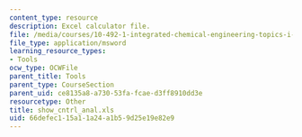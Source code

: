 ```yaml
---
content_type: resource
description: Excel calculator file.
file: /media/courses/10-492-1-integrated-chemical-engineering-topics-i-process-control-by-design-fall-2004/66defec115a11a24a1b59d25e19e82e9_show_cntrl_anal.xls
file_type: application/msword
learning_resource_types:
- Tools
ocw_type: OCWFile
parent_title: Tools
parent_type: CourseSection
parent_uid: ce8135a8-a730-53fa-fcae-d3ff8910dd3e
resourcetype: Other
title: show_cntrl_anal.xls
uid: 66defec1-15a1-1a24-a1b5-9d25e19e82e9
---
```

